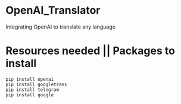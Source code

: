 # OpenAI_Translator
Integrating OpenAI to translate any language
# Resources needed || Packages to install
`pip install openai`<br>
`pip install googletrans`<br>
`pip install telegram`<br>
`pip install google`

